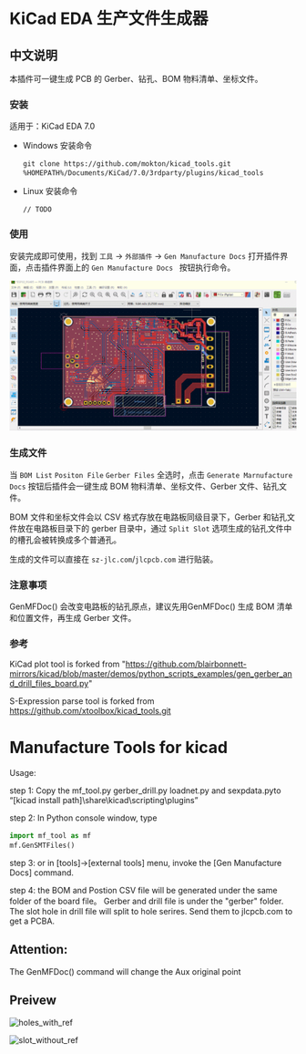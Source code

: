 
# KiCad EDA 生产文件生成器


## 中文说明

本插件可一键生成 PCB 的 Gerber、钻孔、BOM 物料清单、坐标文件。

### 安装

适用于：KiCad EDA 7.0

* Windows 安装命令
    ```
    git clone https://github.com/mokton/kicad_tools.git %HOMEPATH%/Documents/KiCad/7.0/3rdparty/plugins/kicad_tools
    ```
* Linux 安装命令
    ```
    // TODO
    ```

### 使用

安装完成即可使用，找到 `工具` -> `外部插件` -> `Gen Manufacture Docs` 打开插件界面，点击插件界面上的 `Gen Manufacture Docs ` 按钮执行命令。

![desc](desc.gif) 

### 生成文件

当 `BOM List` `Positon File` `Gerber Files` 全选时，点击 `Generate Marnufacture Docs` 按钮后插件会一键生成 BOM 物料清单、坐标文件、Gerber 文件、钻孔文件。

BOM 文件和坐标文件会以 CSV 格式存放在电路板同级目录下，Gerber 和钻孔文件放在电路板目录下的 gerber 目录中，通过 `Split Slot` 选项生成的钻孔文件中的槽孔会被转换成多个普通孔。

生成的文件可以直接在 `sz-jlc.com`/`jlcpcb.com` 进行贴装。

### 注意事项

GenMFDoc() 会改变电路板的钻孔原点，建议先用GenMFDoc() 生成 BOM 清单和位置文件，再生成 Gerber 文件。

### 参考

KiCad plot tool is forked from "https://github.com/blairbonnett-mirrors/kicad/blob/master/demos/python_scripts_examples/gen_gerber_and_drill_files_board.py"

S-Expression parse tool is forked from https://github.com/xtoolbox/kicad_tools.git


# Manufacture Tools for kicad

Usage:

step 1: Copy the mf_tool.py gerber_drill.py loadnet.py and sexpdata.pyto “[kicad install path]\share\kicad\scripting\plugins”

step 2: In Python console window, type 
```python
import mf_tool as mf
mf.GenSMTFiles()
```

step 3: or in [tools]->[external tools] menu, invoke the [Gen Manufacture Docs] command.

step 4: the BOM and Postion CSV file will be generated under the same folder of the board file。 Gerber and drill file is under the "gerber" folder. The slot hole in drill file will split to hole serires. Send them to jlcpcb.com to get a PCBA.

## Attention:

The GenMFDoc() command will change the Aux original point

## Preivew


![holes_with_ref](holes_with_ref.png)


![slot_without_ref](slot_without_ref.png)

